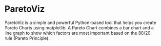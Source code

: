 # ParetoViz
ParetoViz is a simple and powerful Python-based tool that helps you create Pareto Charts using matplotlib. A Pareto Chart combines a bar chart and a line graph to show which factors are most important based on the 80/20 rule (Pareto Principle).
